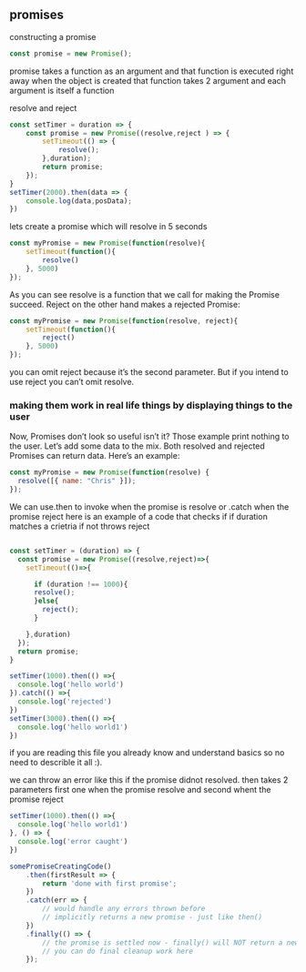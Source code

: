 ## promises

constructing a promise
```js
const promise = new Promise();
```
promise takes a function as an argument and that function is executed right away when the object is created
that function takes 2 argument and each argument is itself a function

resolve and reject
```js
const setTimer = duration => {
    const promise = new Promise((resolve,reject ) => {
        setTimeout(() => {
            resolve();
        },duration);
        return promise;
    });
}
setTimer(2000).then(data => {
    console.log(data,posData);
})
```
lets create a promise which will resolve in 5 seconds
```js
const myPromise = new Promise(function(resolve){
    setTimeout(function(){
        resolve()
    }, 5000)
});
```
As you can see resolve is a function that we call for making the Promise succeed. Reject on the other hand makes a rejected Promise:

```js
const myPromise = new Promise(function(resolve, reject){
    setTimeout(function(){
        reject()
    }, 5000)
});
```
you can omit reject because it’s the second parameter. But if you intend to use reject you can’t omit resolve.

### making them work in real life things by displaying things to the user

Now, Promises don’t look so useful isn’t it? Those example print nothing to the user. Let’s add some data to the mix. Both resolved and rejected Promises can return data. Here’s an example:
```js
const myPromise = new Promise(function(resolve) {
  resolve([{ name: "Chris" }]);
});
```

We can use.then to invoke when the promise is resolve or .catch when the promise reject
here is an example of a code that checks if if duration matches a crietria if not throws reject

```js

const setTimer = (duration) => {
  const promise = new Promise((resolve,reject)=>{
    setTimeout(()=>{

      if (duration !== 1000){
      resolve();
      }else{
        reject();
      }

    },duration)
  });
  return promise;
}

setTimer(1000).then(() =>{
  console.log('hello world')
}).catch(() =>{
  console.log('rejected')
})
setTimer(3000).then(() =>{
  console.log('hello world1')
})
```
if you are reading this file you already know and understand basics so no need to describle it all :).


we can throw an error like this if the promise didnot resolved. then takes 2 parameters first one when the promise resolve and second whent the promise reject
```js
setTimer(1000).then(() =>{
  console.log('hello world1')
}, () => {
  console.log('error caught')
})
```

```js
somePromiseCreatingCode()
    .then(firstResult => {
        return 'done with first promise';
    })
    .catch(err => {
        // would handle any errors thrown before
        // implicitly returns a new promise - just like then()
    })
    .finally(() => {
        // the promise is settled now - finally() will NOT return a new promise!
        // you can do final cleanup work here
    });
```